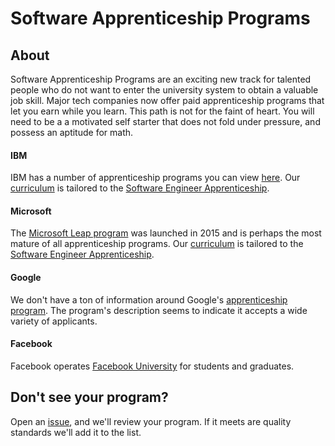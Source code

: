 # Software Apprenticeship Programs

## About
Software Apprenticeship Programs are an exciting new track for talented people who do not want to enter the university
system to obtain a valuable job skill. Major tech companies now offer paid apprenticeship programs that
let you earn while you learn. This path is not for the faint of heart. You will need to be a
a motivated self starter that does not fold under pressure, and possess an aptitude for math.

#### IBM
IBM has a number of apprenticeship programs you can view [here](https://www.ibm.com/us-en/employment/newcollar/apprenticeships/).
Our [curriculum](./curriculum.md) is tailored to the [Software Engineer Apprenticeship](https://careers.ibm.com/ShowJob/Id/1019265/Software-Engineer-Apprentice/).

#### Microsoft
The [Microsoft Leap program](https://www.youtube.com/channel/UCzoL_8duwxFvh_H98kGaemA) was launched in 2015 and is perhaps the most mature of all apprenticeship programs.
Our [curriculum](./curriculum.md) is tailored to the [Software Engineer Apprenticeship](https://www.microsoft.com/en-us/leap/pathways/software-engineering/).

#### Google
We don't have a ton of information around Google's [apprenticeship program](https://buildyourfuture.withgoogle.com/programs/apprenticeship-programs/).
The program's description seems to indicate it accepts a wide variety of applicants.

#### Facebook
Facebook operates [Facebook University](https://www.facebook.com/careers/students-and-grads/students) for students and graduates.

## Don't see your program?

Open an [issue](https://github.com/doriansmiley/codestrap-programs/issues), and we'll review your program. If it meets are quality standards we'll add it to the list.

